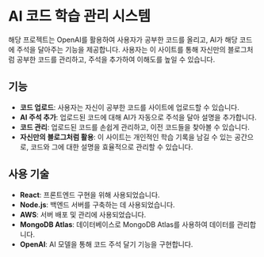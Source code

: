 # AI 코드 학습 관리 시스템

해당 프로젝트는 OpenAI를 활용하여 사용자가 공부한 코드를 올리고, AI가 해당 코드에 주석을 달아주는 기능을 제공합니다. 사용자는 이 사이트를 통해 자신만의 블로그처럼 공부한 코드를 관리하고, 주석을 추가하여 이해도를 높일 수 있습니다.

## 기능

- **코드 업로드**: 사용자는 자신이 공부한 코드를 사이트에 업로드할 수 있습니다.
- **AI 주석 추가**: 업로드된 코드에 대해 AI가 자동으로 주석을 달아 설명을 추가합니다.
- **코드 관리**: 업로드된 코드를 손쉽게 관리하고, 이전 코드들을 찾아볼 수 있습니다.
- **자신만의 블로그처럼 활용**: 이 사이트는 개인적인 학습 기록을 남길 수 있는 공간으로, 코드와 그에 대한 설명을 효율적으로 관리할 수 있습니다.

## 사용 기술

- **React**: 프론트엔드 구현을 위해 사용되었습니다.
- **Node.js**: 백엔드 서버를 구축하는 데 사용되었습니다.
- **AWS**: 서버 배포 및 관리에 사용되었습니다.
- **MongoDB Atlas**: 데이터베이스로 MongoDB Atlas를 사용하여 데이터를 관리합니다.
- **OpenAI**: AI 모델을 통해 코드 주석 달기 기능을 구현합니다.
